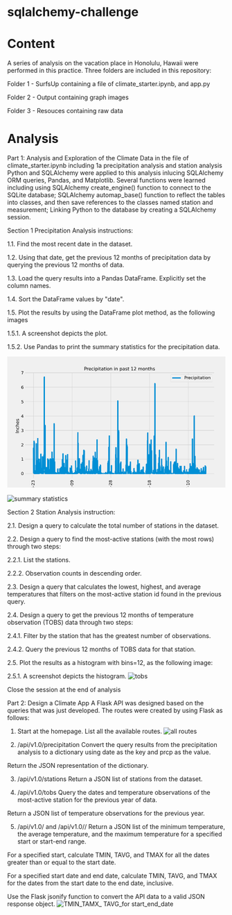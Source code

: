 # sqlalchemy-challenge

# Content
A series of analysis on the vacation place in Honolulu, Hawaii were performed in this practice. Three folders are included in this repository:

Folder 1 - SurfsUp containing a file of climate_starter.ipynb, and app.py

Folder 2 - Output containing graph images 

Folder 3 - Resouces containing raw data

# Analysis 

Part 1: Analysis and Exploration of the Climate Data in the file of climate_starter.ipynb including 1a precipitation analysis and station analysis
Python and SQLAlchemy were applied to this analysis inlucing SQLAlchemy ORM queries, Pandas, and Matplotlib. Several functions were learned including using SQLAlchemy create_engine() function to connect to the SQLite database; SQLAlchemy automap_base() function to reflect the tables into classes, and then save references to the classes named station and measurement; Linking Python to the database by creating a SQLAlchemy session.

Section 1 Precipitation Analysis instructions: 

1.1. Find the most recent date in the dataset.

1.2. Using that date, get the previous 12 months of precipitation data by querying the previous 12 months of data.

1.3. Load the query results into a Pandas DataFrame. Explicitly set the column names.

1.4. Sort the DataFrame values by "date".

1.5. Plot the results by using the DataFrame plot method, as the following images

1.5.1. A screenshot depicts the plot.

1.5.2. Use Pandas to print the summary statistics for the precipitation data.

![alt text](Output/prcp.png)

![summary statistics](https://github.com/yiwen2024/sqlalchemy-challenge/assets/159670322/be701b8a-3258-4978-92bc-2c26af498c2b)


Section 2 Station Analysis instruction: 

2.1. Design a query to calculate the total number of stations in the dataset.

2.2. Design a query to find the most-active stations (with the most rows) through two steps:

2.2.1. List the stations.

2.2.2. Observation counts in descending order.

2.3. Design a query that calculates the lowest, highest, and average temperatures that filters on the most-active station id found in the previous query.

2.4. Design a query to get the previous 12 months of temperature observation (TOBS) data through two steps:

2.4.1. Filter by the station that has the greatest number of observations.

2.4.2. Query the previous 12 months of TOBS data for that station.

2.5. Plot the results as a histogram with bins=12, as the following image:

2.5.1. A screenshot depicts the histogram.
![tobs](https://github.com/yiwen2024/sqlalchemy-challenge/assets/159670322/0c5c20d5-da4c-4c39-986b-9b37fdb613f4)


Close the session at the end of analysis

Part 2: Design a Climate App
A Flask API was designed based on the queries that was just developed. The routes were created by using Flask as follows:

1. Start at the homepage.
List all the available routes.
![all routes](https://github.com/yiwen2024/sqlalchemy-challenge/assets/159670322/8e8be824-0465-41db-90d2-f0bc2b4d569d)

2. /api/v1.0/precipitation
Convert the query results from the precipitation analysis to a dictionary using date as the key and prcp as the value.

Return the JSON representation of the dictionary.

3. /api/v1.0/stations
Return a JSON list of stations from the dataset.

4. /api/v1.0/tobs
Query the dates and temperature observations of the most-active station for the previous year of data.

Return a JSON list of temperature observations for the previous year.

5. /api/v1.0/<start> and /api/v1.0/<start>/<end>
Return a JSON list of the minimum temperature, the average temperature, and the maximum temperature for a specified start or start-end range.

For a specified start, calculate TMIN, TAVG, and TMAX for all the dates greater than or equal to the start date.

For a specified start date and end date, calculate TMIN, TAVG, and TMAX for the dates from the start date to the end date, inclusive.

Use the Flask jsonify function to convert the API data to a valid JSON response object.
![TMIN_TAMX_ TAVG_for start_end_date](https://github.com/yiwen2024/sqlalchemy-challenge/assets/159670322/82fd1ee4-d1b3-45ed-84f5-9522ddaa2a29)
